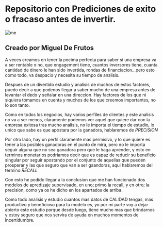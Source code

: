 # Repositorio con Prediciones de exito o fracaso antes de invertir.
![me](https://www.cinconoticias.com/wp-content/uploads/El-Lobo-de-Wall-Street.jpg)
## Creado por Miguel De Frutos

A veces creamos en tener la pocima perfecta para saber si una empresa va a ser rentable o no, que engagement tiene, cuantos inversores tiene, cuanta cantidad de dinero le han sido invertida, rondas de financiacion...pero esto como todo, va despacio y necesita su tiempo de analisis.

Despues de un divertido estudio y analisis de muchos de estos factores, puedo decir a que podenos llegar a saber mucho de una empresa antes de levantar el dedo y señalar en una direccion. Hay factores de los que ni siquiera tomamos en cuenta y muchos de los que creemos importantes, no lo son tanto.

Como en todos los negocios, hay varios perfiles de clientes y este analisis no va a ser menos, claramente podemos ver aquel que quiere dar con la empresa exitosa tras mucho analisis, no le importa el tiempo de estudio, lo unico que sabe es que apostara por la ganadora, hablaremos de *PRECISION*

Por otro lado, hay un perfil claramente mas permisivo, y lo que quiere es tener a las posibles ganadoras en el punto de mira, pero no le importa seguir alguna que no sea ganadora pero que le haga aprender, y esto en terminos monetarios podriamos decir que es capaz de reducir su beneficio singular por seguir apostando por el conjunto de aquellas que pueden prosperar y las que seguro que van a ser gaandoras, aqui hablaremos del termino *RECALL*

Con esto he podido llegar a la conclusion que me han funcionado dos modelos de apredizaje supervisado, en uno; primo la recall, y en otro; la precision, como ya os he dicho en los apartados de arriba.

Como todo analisis y estudio cuantos mas datos de CALIDAD tengas, mas productivo y beneficioso para tu modelo es, yo por mi parte voy a dejar abierto este estudio porque desde luego, tiene mucho mas que brindarnos y estoy seguro que nos servira de ayuda en muchos momentos de incertidumbre.

